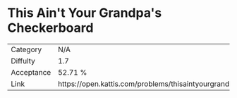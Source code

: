 # This Ain't Your Grandpa's Checkerboard

<table>
    <tr>
        <td>Category</td>
        <td>N/A</td>
    </tr>
    <tr>
        <td>Diffulty</td>
        <td>1.7</td>
    </tr>
    <tr>
        <td>Acceptance</td>
        <td>52.71 %</td>
    </tr>
    <tr>
        <td>Link</td>
        <td>https://open.kattis.com/problems/thisaintyourgrandpascheckerboard</td>
    </tr>
</table>